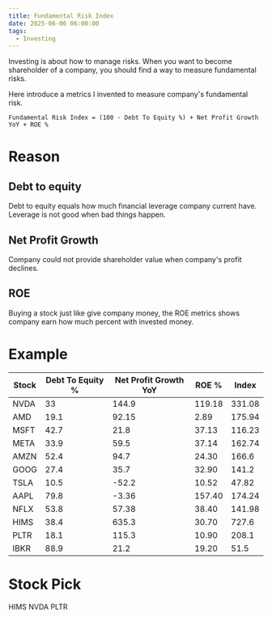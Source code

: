 ```yaml
---
title: Fundamental Risk Index
date: 2025-06-06 06:00:00
tags:
  - Investing
---
```


Investing is about how to manage risks. When you want to become shareholder of a company, you should find a way to measure fundamental risks.

<!-- more -->

Here introduce a metrics I invented to measure company's fundamental risk.

```
Fundamental Risk Index = (100 - Debt To Equity %) + Net Profit Growth YoY + ROE %
```

# Reason

## Debt to equity

Debt to equity equals how much financial leverage company current have. Leverage is not good when bad things happen.

## Net Profit Growth

Company could not provide shareholder value when company's profit declines.

## ROE

Buying a stock just like give company money, the ROE metrics shows company earn how much percent with invested money.

# Example

| Stock | Debt To Equity % | Net Profit Growth YoY | ROE %  | Index  |
| ----- | ---------------- | --------------------- | ------ | ------ |
| NVDA  | 33               | 144.9                 | 119.18 | 331.08 |
| AMD   | 19.1             | 92.15                 | 2.89   | 175.94 |
| MSFT  | 42.7             | 21.8                  | 37.13  | 116.23 |
| META  | 33.9             | 59.5                  | 37.14  | 162.74 |
| AMZN  | 52.4             | 94.7                  | 24.30  | 166.6  |
| GOOG  | 27.4             | 35.7                  | 32.90  | 141.2  |
| TSLA  | 10.5             | \-52.2                | 10.52  | 47.82  |
| AAPL  | 79.8             | \-3.36                | 157.40 | 174.24 |
| NFLX  | 53.8             | 57.38                 | 38.40  | 141.98 |
| HIMS  | 38.4             | 635.3                 | 30.70  | 727.6  |
| PLTR  | 18.1             | 115.3                 | 10.90  | 208.1  |
| IBKR  | 88.9             | 21.2                  | 19.20  | 51.5   |

# Stock Pick

HIMS NVDA PLTR
